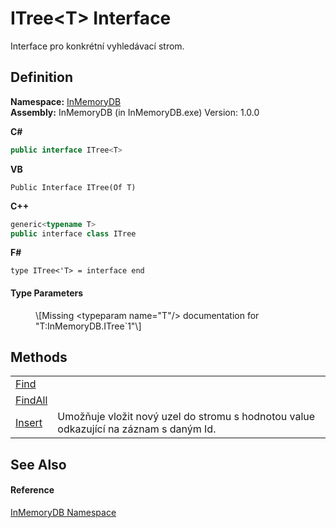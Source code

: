 # ITree&lt;T&gt; Interface


Interface pro konkrétní vyhledávací strom.



## Definition
**Namespace:** <a href="InMemoryDB/Help/044e8d7f-0f94-a8b4-bd65-529f6359fdf7">InMemoryDB</a>  
**Assembly:** InMemoryDB (in InMemoryDB.exe) Version: 1.0.0

**C#**
``` C#
public interface ITree<T>

```
**VB**
``` VB
Public Interface ITree(Of T)
```
**C++**
``` C++
generic<typename T>
public interface class ITree
```
**F#**
``` F#
type ITree<'T> = interface end
```



#### Type Parameters
<dl><dt /><dd>\[Missing &lt;typeparam name="T"/&gt; documentation for "T:InMemoryDB.ITree`1"\]</dd></dl>

## Methods
<table>
<tr>
<td><a href="InMemoryDB/Help/c6ddd611-6fd2-d0f5-d80e-a5f17ce416d2">Find</a></td>
<td> </td></tr>
<tr>
<td><a href="InMemoryDB/Help/4e4593f6-6171-6296-1c6f-57e2b9cef94d">FindAll</a></td>
<td> </td></tr>
<tr>
<td><a href="InMemoryDB/Help/85cb7a8f-be67-fe9b-1c43-7ff89d64ed04">Insert</a></td>
<td>Umožňuje vložit nový uzel do stromu s hodnotou value odkazující na záznam s daným Id.</td></tr>
</table>

## See Also


#### Reference
<a href="InMemoryDB/Help/044e8d7f-0f94-a8b4-bd65-529f6359fdf7">InMemoryDB Namespace</a>  
